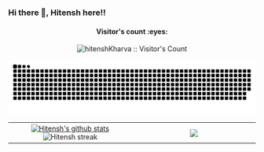 ### Hi there 👋, Hitensh here!!

<h4 align="center">Visitor's count :eyes:</h4>

<p align="center"><img src="https://profile-counter.glitch.me/{hitenshKharva}/count.svg" alt="hitenshKharva :: Visitor's Count" /></p>

<div align="center">
  <a href="https://hitenshkharva.github.io/">
  <img  src="https://github.com/1999AZZAR/1999AZZAR/blob/main/resources/img/grid-snake.svg"
       alt="snake" /></a>
</div>

<p align="center">
  <!--- stats (start) -->
<table align="center">
<tr border="none">
<td width="50%" align="center">
  
<a href="https://github.com/hitenshKharva/github-readme-stats">
  <img align="center" src="https://github-readme-stats.anuraghazra1.vercel.app/api?username=hitenshKharva&show_icons=true&include_all_commits=true&theme=onedark" alt="Hitensh's github stats" />
</a>  
  <img  title="🔥 Get streak stats for your profile at git.io/streak-stats" alt="Hitensh streak" src="https://github-readme-streak-stats.herokuapp.com/?user=hitenshKharva&theme=dark&hide_border=false" /> 
</td>

<td width="50%" align="center">

  <img  align="center"  src="https://github-readme-stats.anuraghazra1.vercel.app/api/top-langs/?username=hitenshKharva&theme=dark&hide_border=false&no-bg=true&no-frame=true&langs_count=10"/>
  
  </td>
</tr>
</table>

<!--
**hitenshKharva/hitenshKharva** is a ✨ _special_ ✨ repository because its `README.md` (this file) appears on your GitHub profile.

Here are some ideas to get you started:

- 🔭 I’m currently working on ...
- 🌱 I’m currently learning ...
- 👯 I’m looking to collaborate on ...
- 🤔 I’m looking for help with ...
- 💬 Ask me about ...
- 📫 How to reach me: ...
- 😄 Pronouns: ...
- ⚡ Fun fact: ...
-->
